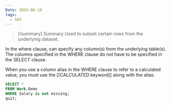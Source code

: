 ```yaml
---
Date: 2024-06-18
tags:
  - SAS
---
```


> [!summary] Summary
> Used to subset certain rows from the underlying dataset.

In the where clause, can specify any column(s) from the underlying table(s). The columns specified in the WHERE clause do not have to be specified in the SELECT clause.

When you use a column alias in the WHERE clause to refer to a calculated value, you must use the  [[CALCULATED keyword]] along with the alias.
```SQL
SELECT *
FROM Work.Demo
WHERE Salary is not missing;
quit;
```